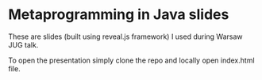 # Metaprogramming in Java slides

These are slides (built using reveal.js framework) I used during Warsaw JUG talk.

To open the presentation simply clone the repo and locally open index.html file.
